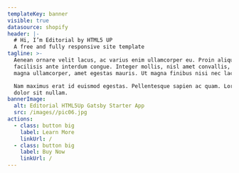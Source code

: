 ```yaml
---
templateKey: banner
visible: true
datasource: shopify
header: |-
  # Hi, I’m Editorial by HTML5 UP
  A free and fully responsive site template
tagline: >-
  Aenean ornare velit lacus, ac varius enim ullamcorper eu. Proin aliquam
  facilisis ante interdum congue. Integer mollis, nisl amet convallis, porttitor
  magna ullamcorper, amet egestas mauris. Ut magna finibus nisi nec lacinia. 

  Nam maximus erat id euismod egestas. Pellentesque sapien ac quam. Lorem ipsum
  dolor sit nullam.  
bannerImage:
  alt: Editorial HTML5Up Gatsby Starter App
  src: /images//pic06.jpg
actions:
  - class: button big
    label: Learn More
    linkUrl: /
  - class: button big
    label: Buy Now
    linkUrl: /
---
```


